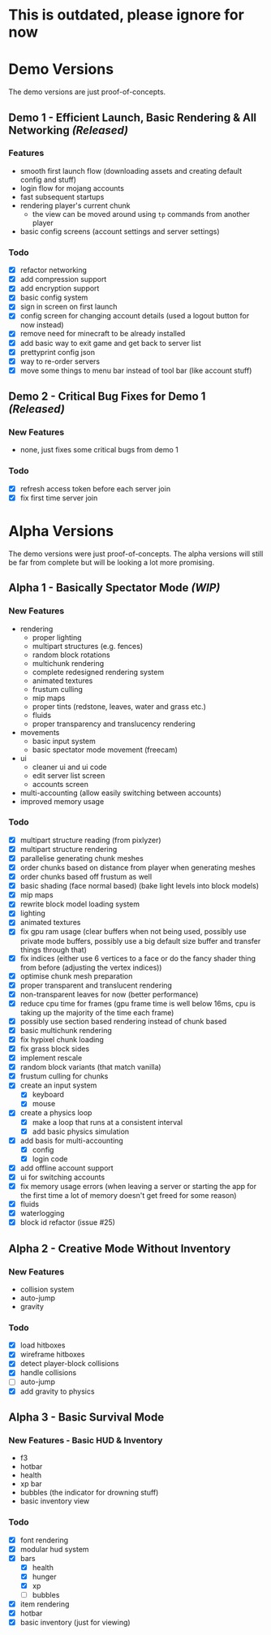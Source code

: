 # **This is outdated, please ignore for now**

# Demo Versions

The demo versions are just proof-of-concepts.

## Demo 1 - Efficient Launch, Basic Rendering & All Networking *(Released)*

### Features

- smooth first launch flow (downloading assets and creating default config and stuff)
- login flow for mojang accounts
- fast subsequent startups
- rendering player's current chunk
  - the view can be moved around using ```tp``` commands from another player
- basic config screens (account settings and server settings)

### Todo

- [x] refactor networking
- [x] add compression support
- [x] add encryption support
- [x] basic config system
- [x] sign in screen on first launch
- [x] config screen for changing account details (used a logout button for now instead)
- [x] remove need for minecraft to be already installed
- [x] add basic way to exit game and get back to server list
- [x] prettyprint config json
- [x] way to re-order servers
- [x] move some things to menu bar instead of tool bar (like account stuff)

## Demo 2 - Critical Bug Fixes for Demo 1 *(Released)*

### New Features

- none, just fixes some critical bugs from demo 1

### Todo

- [x] refresh access token before each server join
- [x] fix first time server join

# Alpha Versions

The demo versions were just proof-of-concepts. The alpha versions will still be far from complete but will be looking a lot more promising.

## Alpha 1 - Basically Spectator Mode *(WIP)*

### New Features

- rendering
  - proper lighting
  - multipart structures (e.g. fences)
  - random block rotations
  - multichunk rendering
  - complete redesigned rendering system
  - animated textures
  - frustum culling
  - mip maps
  - proper tints (redstone, leaves, water and grass etc.)
  - fluids
  - proper transparency and translucency rendering
- movements
  - basic input system
  - basic spectator mode movement (freecam)
- ui
  - cleaner ui and ui code
  - edit server list screen
  - accounts screen
- multi-accounting (allow easily switching between accounts)
- improved memory usage

### Todo

- [x] multipart structure reading (from pixlyzer)
- [x] multipart structure rendering
- [x] parallelise generating chunk meshes
- [x] order chunks based on distance from player when generating meshes
- [x] order chunks based off frustum as well
- [x] basic shading (face normal based) (bake light levels into block models)
- [x] mip maps
- [x] rewrite block model loading system
- [x] lighting
- [x] animated textures
- [x] fix gpu ram usage (clear buffers when not being used, possibly use private mode buffers, possibly use a big default size buffer and transfer things through that)
- [x] fix indices (either use 6 vertices to a face or do the fancy shader thing from before (adjusting the vertex indices))
- [x] optimise chunk mesh preparation
- [x] proper transparent and translucent rendering
- [x] non-transparent leaves for now (better performance)
- [x] reduce cpu time for frames (gpu frame time is well below 16ms, cpu is taking up the majority of the time each frame)
- [x] possibly use section based rendering instead of chunk based
- [x] basic multichunk rendering
- [x] fix hypixel chunk loading
- [x] fix grass block sides
- [x] implement rescale
- [x] random block variants (that match vanilla)
- [x] frustum culling for chunks
- [x] create an input system
  - [x] keyboard
  - [x] mouse
- [x] create a physics loop
  - [x] make a loop that runs at a consistent interval
  - [x] add basic physics simulation
- [x] add basis for multi-accounting
  - [x] config
  - [x] login code
- [x] add offline account support
- [x] ui for switching accounts
- [x] fix memory usage errors (when leaving a server or starting the app for the first time a lot of memory doesn't get freed for some reason)
- [x] fluids
- [x] waterlogging
- [x] block id refactor (issue #25)

## Alpha 2 - Creative Mode Without Inventory

### New Features

- collision system
- auto-jump
- gravity

### Todo

- [x] load hitboxes
- [x] wireframe hitboxes
- [x] detect player-block collisions
- [x] handle collisions
- [ ] auto-jump
- [x] add gravity to physics

## Alpha 3 - Basic Survival Mode

### New Features - Basic HUD & Inventory

- f3
- hotbar
- health
- xp bar
- bubbles (the indicator for drowning stuff)
- basic inventory view

### Todo

- [x] font rendering
- [x] modular hud system
- [x] bars
  - [x] health
  - [x] hunger
  - [x] xp
  - [ ] bubbles
- [x] item rendering
- [x] hotbar
- [x] basic inventory (just for viewing)
